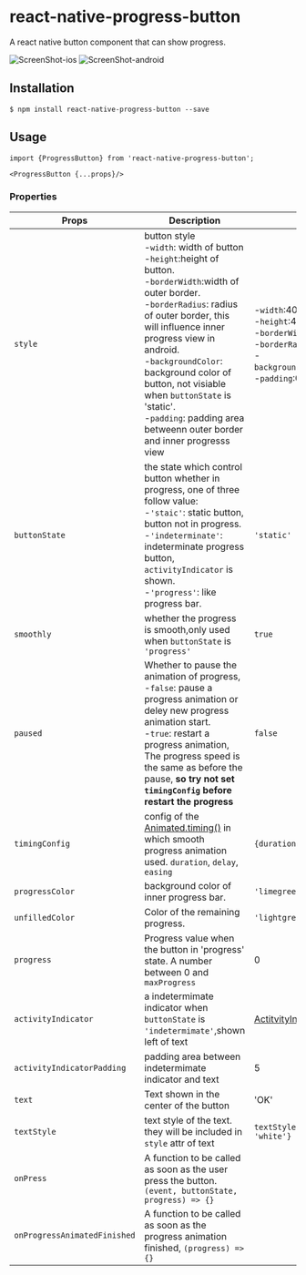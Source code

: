 # react-native-progress-button
A react native button component that can show progress.

![ScreenShot-ios](https://github.com/xinghui0000/react-native-progress-button/blob/master/screenshots/react-native-progress-demo-ios.gif?raw=true)
![ScreenShot-android](https://github.com/xinghui0000/react-native-progress-button/blob/master/screenshots/react-progress-button-demo-android.gif?raw=true)

## Installation
`
$ npm install react-native-progress-button --save
`

## Usage
```
import {ProgressButton} from 'react-native-progress-button';

<ProgressButton {...props}/>
```

### Properties
Props | Description | Default 
------- | ------- |------- 
`style` | button style<br> -`width`: width of button<br> -`height`:height of button.<br> -`borderWidth`:width of outer border. <br>-`borderRadius`: radius of outer border, this will influence inner progress view in android.<br> -`backgroundColor`: background color of button, not visiable when `buttonState` is 'static'.<br> -`padding`: padding area betweenn outer border and inner progresss view  | -`width`:400<br> -`height`:40<br> -`borderWidth`:0<br> -`borderRadius`:5<br>-`backgroundColor`:'limegreen'<br>-`padding`:0
`buttonState` | the state which control button whether in progress, one of three follow value:<br>-`'staic'`: static button, button not in progress.<br>-`'indeterminate'`: indeterminate progress button, `activityIndicator` is shown.<br>-`'progress'`: like progress bar. | `'static'`
`smoothly` | whether the progress is smooth,only used when `buttonState` is `'progress'` | `true`
`paused` | Whether to pause the animation of progress,<br>-`false`: pause a progress animation or deley new progress animation start.<br>-`true`: restart a progress animation, The progress speed is the same as before the pause, **so try not set `timingConfig` before restart the progress**| `false`
`timingConfig` | config of the [Animated.timing()](https://facebook.github.io/react-native/docs/animated.html#timing) in which smooth progress animation used. `duration`, `delay`, `easing` | `{duration: 100}`
`progressColor` | background color of inner progress bar. | `'limegreen'`
`unfilledColor` | Color of the remaining progress. | `'lightgrey'`
`progress` | Progress value when the button in 'progress' state. A number between 0 and `maxProgress`| 0 
`activityIndicator` | a indetermimate indicator when `buttonState` is `'indetermimate'`,shown left of text | [ActitvityIndicator](https://facebook.github.io/react-native/docs/activityindicator.html)
`activityIndicatorPadding` | padding area between indetermimate indicator and text | 5
`text` | Text shown in the center of the button | 'OK'
`textStyle` | text style of the text. they will be included in `style` attr of text | `textStyle:{color: 'white'}`
`onPress` | A function to be called as soon as the user press the button.`(event, buttonState, progress) => {}` | 
`onProgressAnimatedFinished` | A function to be called as soon as the progress animation finished, `(progress) => {}`
